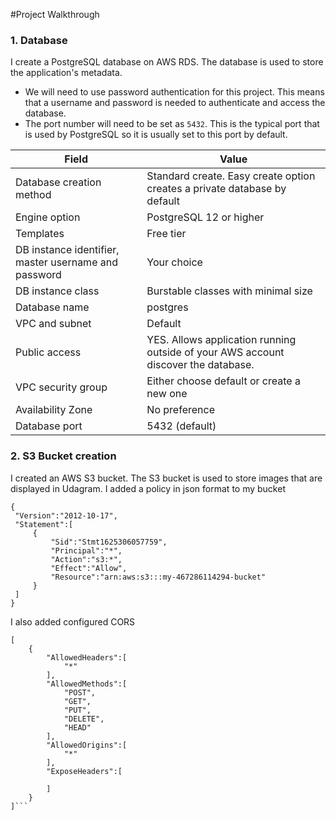 #Project Walkthrough

### 1. Database

I create a PostgreSQL database on AWS RDS. The database is used to store the application's metadata.

- We will need to use password authentication for this project. This means that a username and password is needed to authenticate and access the database.
- The port number will need to be set as `5432`. This is the typical port that is used by PostgreSQL so it is usually set to this port by default.

| Field                                                | Value                                                                              |
| ---------------------------------------------------- | ---------------------------------------------------------------------------------- |
| Database creation method                             | Standard create. Easy create option creates a private database by default          |
| Engine option                                        | PostgreSQL 12 or higher                                                            |
| Templates                                            | Free tier                                                                          |
| DB instance identifier, master username and password | Your choice                                                                        |
| DB instance class                                    | Burstable classes with minimal size                                                |
| Database name                                        | postgres                                                                           |
| VPC and subnet                                       | Default                                                                            |
| Public access                                        | YES. Allows application running outside of your AWS account discover the database. |
| VPC security group                                   | Either choose default or create a new one                                          |
| Availability Zone                                    | No preference                                                                      |
| Database port                                        | 5432 (default)                                                                     |

### 2. S3 Bucket creation

I created an AWS S3 bucket. The S3 bucket is used to store images that are displayed in Udagram.
I added a policy in json format to my bucket

```
{
 "Version":"2012-10-17",
 "Statement":[
     {
         "Sid":"Stmt1625306057759",
         "Principal":"*",
         "Action":"s3:*",
         "Effect":"Allow",
         "Resource":"arn:aws:s3:::my-467286114294-bucket"
     }
 ]
}
```

I also added configured CORS

````
[
	{
		"AllowedHeaders":[
			"*"
		],
		"AllowedMethods":[
			"POST",
			"GET",
			"PUT",
			"DELETE",
			"HEAD"
		],
		"AllowedOrigins":[
			"*"
		],
		"ExposeHeaders":[

		]
	}
]```
````
